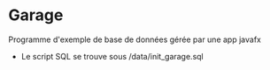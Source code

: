 # Garage
Programme d'exemple de base de données gérée par une app javafx

* Le script SQL se trouve sous /data/init_garage.sql
